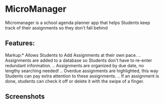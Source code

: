 # MicroManager

Micromanager is a school agenda planner app that helps Students keep track of
their assignments so they don't fall behind 

## Features:

 Markup:* Allows Students to Add Assignments at their own pace.
  .. Assignments are added to a database so Students don't have to re-enter redundant information.
  .. Assignments are organized by due date, no lengthy searching needed!
  .. Overdue assignments are highlighted, this way Students can pay extra attention to these assignments.
  .. If an assignment is done, students can check it off or delete it with the swipe of a finger.
  
## Screenshots 
